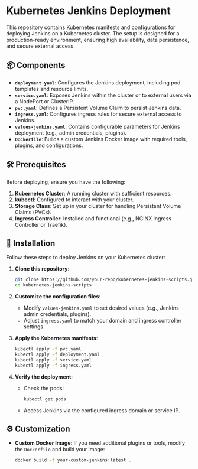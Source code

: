 # Kubernetes Jenkins Deployment

This repository contains Kubernetes manifests and configurations for deploying Jenkins on a Kubernetes cluster. The setup is designed for a production-ready environment, ensuring high availability, data persistence, and secure external access.

## 📦 Components

- **`deployment.yaml`**: Configures the Jenkins deployment, including pod templates and resource limits.
- **`service.yaml`**: Exposes Jenkins within the cluster or to external users via a NodePort or ClusterIP.
- **`pvc.yaml`**: Defines a Persistent Volume Claim to persist Jenkins data.
- **`ingress.yaml`**: Configures ingress rules for secure external access to Jenkins.
- **`values-jenkins.yaml`**: Contains configurable parameters for Jenkins deployment (e.g., admin credentials, plugins).
- **`Dockerfile`**: Builds a custom Jenkins Docker image with required tools, plugins, and configurations.

## 🛠 Prerequisites

Before deploying, ensure you have the following:

1. **Kubernetes Cluster**: A running cluster with sufficient resources.
2. **kubectl**: Configured to interact with your cluster.
3. **Storage Class**: Set up in your cluster for handling Persistent Volume Claims (PVCs).
4. **Ingress Controller**: Installed and functional (e.g., NGINX Ingress Controller or Traefik).

## 🚀 Installation

Follow these steps to deploy Jenkins on your Kubernetes cluster:

1. **Clone this repository**:
    ```bash
    git clone https://github.com/your-repo/kubernetes-jenkins-scripts.git
    cd kubernetes-jenkins-scripts
    ```

2. **Customize the configuration files**:
    - Modify `values-jenkins.yaml` to set desired values (e.g., Jenkins admin credentials, plugins).
    - Adjust `ingress.yaml` to match your domain and ingress controller settings.

3. **Apply the Kubernetes manifests**:
    ```bash
    kubectl apply -f pvc.yaml
    kubectl apply -f deployment.yaml
    kubectl apply -f service.yaml
    kubectl apply -f ingress.yaml
    ```

4. **Verify the deployment**:
    - Check the pods:
      ```bash
      kubectl get pods
      ```
    - Access Jenkins via the configured ingress domain or service IP.

## ⚙️ Customization

- **Custom Docker Image**:
  If you need additional plugins or tools, modify the `Dockerfile` and build your image:
  ```bash
  docker build -t your-custom-jenkins:latest .